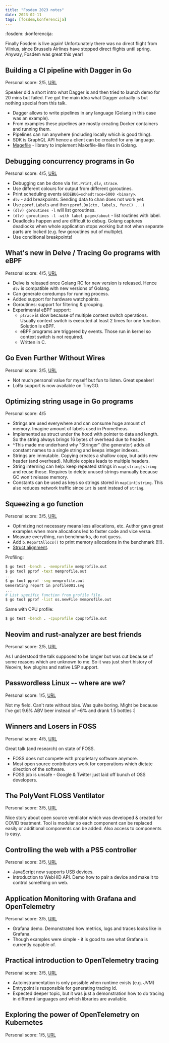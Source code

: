 ```yaml
---
title: "Fosdem 2023 notes"
date: 2023-02-11
tags: [fosdem,konferencija]
---
```


:fosdem: :konferencija:

Finally Fosdem is live again! Unfortunately there was no direct flight from
Vilnius, since Brussels Airlines have stopped direct flights until spring.
Anyway, Fosdem was great this year!

## Building a CI pipeline with Dagger in Go

Personal score: 2/5, [URL](https://fosdem.org/2023/schedule/event/gocidagger/)

Speaker did a short intro what Dagger is and then tried to launch demo for 20
mins but failed. I've got the main idea what Dagger actually is but nothing
special from this talk.

- Dagger allows to write pipelines in any language (Golang in this case was an
  example).
- From examples these pipelines are mostly creating Docker containers and
  running them.
- Pipelines can run anywhere (including locally which is good thing).
- SDK is GraphQL API hence a client can be created for any language.
- [Magefile](https://magefile.org/) - library to implement Makefile-like files in Golang.

## Debugging concurrency programs in Go

Personal score: 4/5, [URL](https://fosdem.org/2023/schedule/event/godebugconcurrency/)

- Debugging can be done via `fmt.Print`, `dlv`, `strace`.
- Use different colours for output from different goroutines.
- Print scheduling events `GODEBUG=schedtrace=5000 <binary>`.
- `dlv` - add breakpoints. Sending data to chan does not work yet.
- Use `pprof.Labels` and then `pprof.Do(ctx, labels, func() ...)`
- `(dlv) goroutines -l` will list goroutines.
- `(dlv) goroutines -l -with label page=/about` - list routines with label.
- Deadlocks happen and are difficult to debug. Golang captures deadlocks when
  whole application stops working but not when separate parts are locked (e.g.
  few goroutines out of multiple).
- Use conditional breakpoints!

## What's new in Delve / Tracing Go programs with eBPF

Personal score: 4/5, [URL](https://fosdem.org/2023/schedule/event/godelve/)

- Delve is released once Golang RC for new version is released. Hence `dlv` is
  compatible with new versions of Golang.
- Can generate coredumps for running process.
- Added support for hardware watchpoints.
- Goroutines: support for filtering & grouping.
- Experimental eBPF support:
    - `ptrace` is slow because of multiple context switch operations. Usually
      context switch is executed at least 2 times for one function. Solution is
      eBPF.
    - eBPF programs are triggered by events. Those run in kernel so context
      switch is not required.
    - Written in C.

## Go Even Further Without Wires

Personal score: 3/5, [URL](https://fosdem.org/2023/schedule/event/goevenfurtherwithoutwires/)

- Not much personal value for myself but fun to listen. Great speaker!
- LoRa support is now available on TinyGO.

## Optimizing string usage in Go programs

Personal score: 4/5

- Strings are used everywhere and can consume huge amount of memory. Imagine
  amount of labels used in Prometheus.
- Implemented as struct under the hood with pointer to data and length. So the
  string always brings 16 bytes of overhead due to header.
- ^This made me underhand why "Stringer" (the generator) adds all constant names
  to a single string and keeps integer indexes.
- Strings are immutable. Copying creates a shallow copy, but adds new header
  (and overhead). Multiple copies leads to multiple headers.
- String interning can help: keep repeated strings in `map[string]string` and
  reuse those. Requires to delete unused strings manually because GC won't
  release memory.
- Constants can be used as keys so strings stored in `map[int]string`. This also
  reduces network traffic since `int` is sent instead of `string`.

## Squeezing a go function

Personal score: 3/5, [URL](https://fosdem.org/2023/schedule/event/gosqueezingfunction/)

- Optimizing not necessary means less allocations, etc. Author gave great
  examples when more allocations led to faster code and vice versa.
- Measure everything, run benchmarks, do not guess.
- Add `b.ReportAllocs()` to print memory allocations in the benchmark (!!!).
- [Struct alignment](https://itnext.io/structure-size-optimization-in-golang-alignment-padding-more-effective-memory-layout-linters-fffdcba27c61).

Profiling:

```bash
$ go test -bench . -memprofile memprofile.out
$ go tool pprof -text memprofile.out
...
$ go tool pprof -svg memprofile.out
Generating report in profile001.svg
...
# List specific function from profile file.
$ go tool pprof -list os.newFile memprofile.out
```

Same with CPU profile:

```bash
$ go test -bench . -cpuprofile cpuprofile.out
```

## Neovim and rust-analyzer are best friends

Personal score: 2/5, [URL](https://fosdem.org/2023/schedule/event/rust_neovim_and_rust_analyzer_are_best_friends/)

As I understood the talk supposed to be longer but was cut because of some
reasons which are unknown to me. So it was just short history of Neovim, few
plugins and native LSP support.

## Passwordless Linux -- where are we?

Personal score: 1/5, [URL](https://fosdem.org/2023/schedule/event/passwordless/)

Not my field. Can't rate without bias. Was quite boring. Might be because I've
got 9.6% ABV beer instead of ~6% and drank 1.5 bottles :|

## Winners and Losers in FOSS

Personal score: 4/5, [URL](https://fosdem.org/2023/schedule/event/foss_winners_losers/)

Great talk (and research) on state of FOSS.

- FOSS does not compete with proprietary software anymore.
- Most open source contributors work for corporations which dictate direction of
  the software.
- FOSS job is unsafe - Google & Twitter just laid off bunch of OSS developers.

## The PolyVent FLOSS Ventilator

Personal score: 3/5, [URL](https://fosdem.org/2023/schedule/event/polyvent/)

Nice story about open source ventilator which was developed & created for COVID
treatment. Tool is modular so each component can be replaced easily or
additional components can be added. Also access to components is easy.

## Controlling the web with a PS5 controller

Personal score: 3/5, [URL](https://fosdem.org/2023/schedule/event/ps5/)

- JavaScript now supports USB devices.
- Introduction to WebHID API. Demo how to pair a device and make it to control
  something on web.

## Application Monitoring with Grafana and OpenTelemetry

Personal score: 3/5, [URL](https://fosdem.org/2023/schedule/event/apm/)

- Grafana demo. Demonstrated how metrics, logs and traces looks like in Grafana.
- Though examples were simple - it is good to see what Grafana is currently
  capable of.

## Practical introduction to OpenTelemetry tracing

Personal score: 3/5, [URL](https://fosdem.org/2023/schedule/event/tracing/)

- Autoinstrumentation is only possible when runtime exists (e.g. JVM)
- Entrypoint is responsible for generating tracing id.
- Expected deeper topic, but it was just a demonstration how to do tracing in
  different languages and which libraries are available.

## Exploring the power of OpenTelemetry on Kubernetes

Personal score: 1/5, [URL](https://fosdem.org/2023/schedule/event/kubernetes/)
